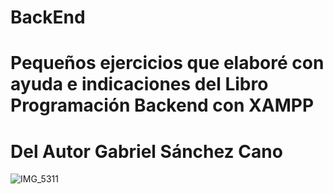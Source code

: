 # BackEnd

# Pequeños ejercicios que elaboré con ayuda e indicaciones del Libro Programación Backend con XAMPP

# Del Autor Gabriel Sánchez Cano

![IMG_5311](https://user-images.githubusercontent.com/71619238/150735447-e317ccdd-eeae-4179-a3fa-29224874e75c.jpg)

